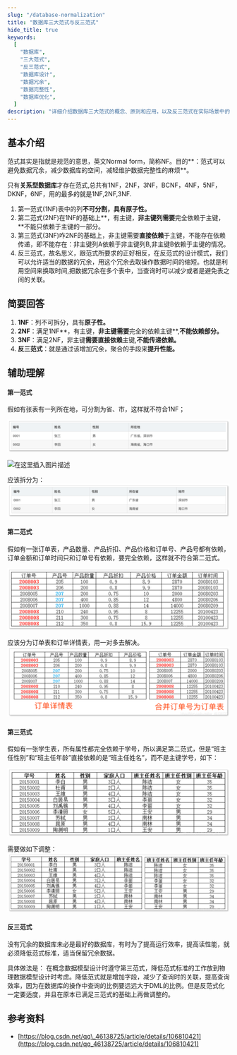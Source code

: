 ```yaml
---
slug: "/database-normalization"
title: "数据库三大范式与反三范式"
hide_title: true
keywords:
  [
    "数据库",
    "三大范式",
    "反三范式",
    "数据库设计",
    "数据冗余",
    "数据完整性",
    "数据库优化",
  ]
description: "详细介绍数据库三大范式的概念、原则和应用，以及反三范式在实际场景中的优化策略"
---
```



## 基本介绍

范式其实是指就是规范的意思，英文Normal form，简称NF。目的**：范式可以避免数据冗余，减少数据库的空间，减轻维护数据完整性的麻烦**。

只有**关系型数据库**才存在范式,总共有1NF，2NF，3NF，BCNF，4NF，5NF，DKNF，6NF，用的最多的就是1NF,2NF,3NF.

1.  第一范式(1NF)表中的列**不可分割，**具有**原子性。**
2.  第二范式(2NF)在1NF的基础上**，有主键，**非主键列需要**完全依赖于主键，**不能只依赖于主键的一部分。
3.  第三范式(3NF)咋2NF的基础上，非主键需要**直接依赖**于主键，不能存在依赖传递，即不能存在：非主键列A依赖于非主键列B,非主键B依赖于主键的情况。
4.  反三范式，故名思义，跟范式所要求的正好相反，在反范式的设计模式，我们可以允许适当的数据的冗余，用这个冗余去取操作数据时间的缩短。也就是利用空间来换取时间,把数据冗余在多个表中，当查询时可以减少或者是避免表之间的关联。

## 简要回答

1.  **1NF**：列不可拆分，具有**原子性。**
2.  **2NF**：满足1NF**，有主键，**非主键需要**完全的依赖主键**,**不能依赖部分。**
3.  **3NF**：满足2NF，非主键**需要直接依赖**主键,**不能传递依赖。**
4.  **反三范式**：就是通过该增加冗余，聚合的手段来**提升性能。**

## 辅助理解

#### 第一范式

假如有张表有一列所在地，可分割为省、市，这样就不符合1NF；

![](/attachments/edb57fa28afaf1e7dc04b61796ce3485.png)

![在这里插入图片描述](https://i-blog.csdnimg.cn/blog_migrate/edb57fa28afaf1e7dc04b61796ce3485.png)


应该拆分为：  
![](/attachments/dfbc9d007084be6f43ff9d523b851a50.png)

#### 第二范式

假如有一张订单表，产品数量、产品折扣、产品价格和订单号、产品号都有依赖，订单金额和订单时间只和订单号有依赖，要完全依赖，这样就不符合第二范式。

![](/attachments/0ddde9d0450f4b38f57383f1a676483e.png)

应该分为订单表和订单详情表，用一对多去解决。  
![](/attachments/1a119aa50bcd364c4984de28b14c7552.png)

#### 第三范式

假如有一张学生表，所有属性都完全依赖于学号，所以满足第二范式，但是“班主任性别”和“班主任年龄”直接依赖的是“班主任姓名”，而不是主键学号，如下：

![](/attachments/47144fe44ab2edfd94ab4d502b57a59b.png)

需要做如下调整：  
![](/attachments/c5303fb25ade50f9f7c3c69869ac6229.png)

#### 反三范式

没有冗余的数据库未必是最好的数据库，有时为了提高运行效率，提高读性能，就必须降低范式标准，适当保留冗余数据。

具体做法是： 在概念数据模型设计时遵守第三范式，降低范式标准的工作放到物理数据模型设计时考虑。降低范式就是增加字段，减少了查询时的关联，提高查询效率，因为在数据库的操作中查询的比例要远远大于DML的比例。但是反范式化一定要适度，并且在原本已满足三范式的基础上再做调整的。

## 参考资料

*   [https://blog.csdn.net/qq\_46138725/article/details/106810421](https://blog.csdn.net/qq_46138725/article/details/106810421)


